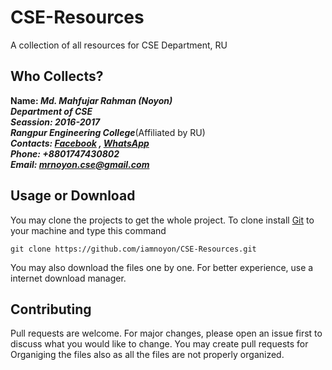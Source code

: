# CSE-Resources #

A collection of all resources for CSE Department, RU

## Who Collects?
**Name: _Md. Mahfujar Rahman (Noyon)_** <br> 
***Department of CSE*** <br> 
***Seassion: 2016-2017*** <br> 
***Rangpur Engineering College***(Affiliated by RU)<br>
***Contacts: [Facebook](https://www.facebook.com/rahman.mahfujar/) , [WhatsApp](https://wa.me/+8801747430802)***<br>
***Phone: +8801747430802***<br>
***Email: mrnoyon.cse@gmail.com***

## Usage or Download
You may clone the projects to get the whole project. To clone install [Git](https://git-scm.com/) to your machine and type this command  
```git
git clone https://github.com/iamnoyon/CSE-Resources.git
```
You may also download the files one by one. For better experience, use a internet download manager.

## Contributing
Pull requests are welcome. For major changes, please open an issue first to discuss what you would like to change. You may create pull requests for Organiging the files also as all the files are not properly organized.
